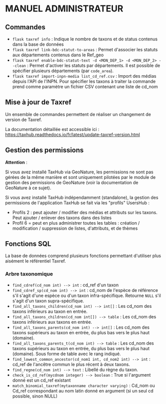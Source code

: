 # MANUEL ADMINISTRATEUR

## Commandes

-   `flask taxref info` : Indique le nombre de taxons et de status
    contenus dans la base de données
-   `flask taxref link-bdc-statut-to-areas` : Permet d'associer les
    statuts aux départements contenus dans le Ref_geo
-   `flask taxref enable-bdc-statut-text -d <MON_DEP_1> -d <MON_DEP_2> --clean`
    : Permet d'activer les statuts par départements. Il est possible de
    spécifier plusieurs départements (par `code_area`).
-   `flask taxref import-inpn-media list_cd_ref.csv` : Import des médias depuis l'API de l'INPN.
    Pour spécifier les taxons à traiter la commande prend comme paramètre 
    un fichier CSV contenant une liste de cd_nom

## Mise à jour de Taxref

Un ensemble de commandes permettent de réaliser un changement de version
de Taxref.

La documentation détaillée est accessible ici :
<https://taxhub.readthedocs.io/fr/latest/update-taxref-version.html>

## Gestion des permissions
 
**Attention** : 

Si vous avez installé TaxHub via GeoNature, les permissions ne sont pas
gérées de la même manière et sont uniquement pilotées par le module de
gestion des permissions de GeoNature (voir la documentation de GeoNature
à ce sujet).

Si vous avez installé TaxHub indépendamment (standalone), 
la gestion des permissions de l'application TaxHub se fait via les
"profils" UsersHub : 

-   Profils 2 : peut ajouter / modifier des médias et attributs sur les
    taxons. Peut ajouter / enlever des taxons dans des listes
-   Profil 6 = peut en plus administrer toutes les tables : création /
    modification / suppression de listes, d'attributs, et de thèmes

## Fonctions SQL

La base de données comprend plusieurs fonctions permettant d'utiliser
plus aisément le référentiel Taxref.

### Arbre taxonomique

-   `find_cdref(cd_nom int) --> int` : cd_ref d'un taxon
-   `find_cdref_sp(cd_nom int) --> int` : cd_nom de l'espèce de
    référence s'il s'agit d'une espèce ou d'un taxon
    infra-spécifique. Retourne `NULL` s'il s'agit d'un taxon
    supra-spécifique.
-   `find_all_taxons_children(cd_nom int) --> int[]` : Les cd_nom des
    taxons inférieurs au taxon en entrée.
-   `find_all_taxons_children(cd_nom int[]) --> table` : Les cd_nom des
    taxons inférieurs aux taxons en entrée.
-   `find_all_taxons_parents(cd_nom int) --> int[]` : Les cd_nom des
    taxons supérieurs au taxon en entrée, du plus bas vers le plus haut
    (domaine).
-   `find_all_taxons_parents_t(cd_nom int) --> table` : Les cd_nom des
    taxons supérieurs au taxon en entrée, du plus bas vers le plus haut
    (domaine). Sous forme de table avec le rang indiqué.
-   `find_lowest_common_ancestor(cd_nom1 int, cd_nom2 int) --> int` :
    cd_ref de l'ancêtre commun le plus récent à deux taxons.
-   `find_regne(cd_nom int) --> text` : Libellé du règne du taxon.
-   `check_is_cd_ref(mycdnom integer) --> boolean` : True si l'argument
    donné est un cd_ref existant
-   `match_binomial_taxref(mytaxonname character varying)` : Cd_nom ou
    Cd_ref correspondant au nom latin donné en argument (si un seul cd
    possible, sinon NULL)
